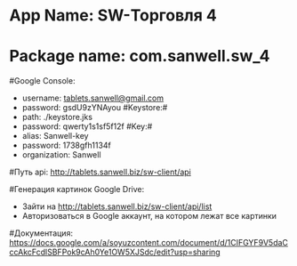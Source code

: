 # App Name: SW-Торговля 4 #
# Package name: com.sanwell.sw_4 #

#Google Console:	
* username: tablets.sanwell@gmail.com
* password: gsdU9zYNAyou
#Keystore:#
* path: ./keystore.jks
* password: qwerty1s1sf5f12f
#Key:#
* alias: Sanwell-key
* password: 1738gfh1134f
* organization: Sanwell

#Путь api:
http://tablets.sanwell.biz/sw-client/api

#Генерация картинок Google Drive:
* Зайти на http://tablets.sanwell.biz/sw-client/api/list
* Авторизоваться в Google аккаунт, на котором лежат все картинки

#Документация:
https://docs.google.com/a/soyuzcontent.com/document/d/1CIFGYF9V5daCccAkcFcdlSBFPok9cAh0Ye1OW5XJSdc/edit?usp=sharing